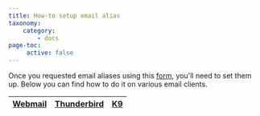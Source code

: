 ```yaml
---
title: How-to setup email alias
taxonomy:
    category:
        - docs
page-toc:
     active: false
---
```


Once you requested email aliases using this [form](https://disroot.org/forms/alias-request-form), you'll need to set them up. Below you can find how to do it on various email clients.

|[Webmail](webmail)|[Thunderbird](thunderbird)|[K9](k9)|
|:--:|:--:|:--:|
